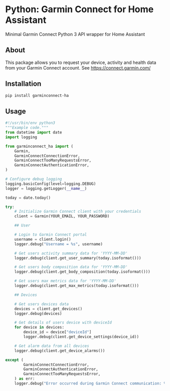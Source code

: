 # Python: Garmin Connect for Home Assistant

Minimal Garmin Connect Python 3 API wrapper for Home Assistant

## About

This package allows you to request your device, activity and health data from your Garmin Connect account.
See https://connect.garmin.com/

## Installation

```bash
pip install garminconnect-ha
```

## Usage

```python
#!/usr/bin/env python3
"""Example code."""
from datetime import date
import logging

from garminconnect_ha import (
    Garmin,
    GarminConnectConnectionError,
    GarminConnectTooManyRequestsError,
    GarminConnectAuthenticationError,
)

# Configure debug logging
logging.basicConfig(level=logging.DEBUG)
logger = logging.getLogger(__name__)

today = date.today()

try:
    # Initialize Garmin Connect client with your credentials
    client = Garmin(YOUR_EMAIL, YOUR_PASSWORD)

    ## User

    # Login to Garmin Connect portal
    username = client.login()
    logger.debug("Username = %s", username)

    # Get users activity summary data for 'YYYY-MM-DD'
    logger.debug(client.get_user_summary(today.isoformat()))

    # Get users body composition data for 'YYYY-MM-DD'
    logger.debug(client.get_body_composition(today.isoformat()))

    # Get users max metrics data for 'YYYY-MM-DD'
    logger.debug(client.get_max_metrics(today.isoformat()))

    ## Devices

    # Get users devices data
    devices = client.get_devices()
    logger.debug(devices)

    # Get details of users device with deviceId
    for device in devices:
        device_id = device["deviceId"]
        logger.debug(client.get_device_settings(device_id))

    # Get alarm data from all devices
    logger.debug(client.get_device_alarms())

except (
        GarminConnectConnectionError,
        GarminConnectAuthenticationError,
        GarminConnectTooManyRequestsError,
    ) as err:
    logger.debug("Error occurred during Garmin Connect communication: %s", err)
